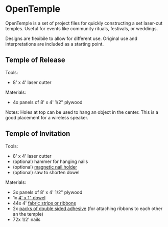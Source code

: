 # OpenTemple

OpenTemple is a set of project files for quickly constructing a set laser-cut temples. Useful for events like community rituals, festivals, or weddings.

Designs are flexibile to allow for different use. Original use and interpretations are included as a starting point.

## Temple of Release

Tools:
  - 8' x 4' laser cutter

Materials:
  - 4x panels of 8' x 4' 1/2" plywood
  
Notes:
  Holes at top can be used to hang an object in the center. This is a good placement for a wireless speaker.

## Temple of Invitation

Tools:
  - 8' x 4' laser cutter
  - (optional) hammer for hanging nails
  - (optional) [magnetic nail holder](https://www.homedepot.com/p/MASTER-MAGNETICS-Orange-Magnetic-Nail-Starter-97254/206503466)
  - (optional) saw to shorten dowel

Materials:
  - 3x panels of 8' x 4' 1/2" plywood
  - 1x [4' x 1" dowel](https://www.homedepot.com/p/6416U-1-in-x-1-in-x-48-in-Hardwood-Round-Dowel-10001808/203334068)
  - 44x 4' [fabric strips or ribbons](https://www.joann.com/jelly-roll-cotton-fabric-20-strips-2.5-assorted-gray-white-patterns/15216435.html)
  - 2x [packs of double sided adhesive](https://www.amazon.com/3M-110-3M-Scotch-Mounting-75-inches/dp/B00004Z498) (for attaching ribbons to each other an the temple)
  - 72x 1/2' nails
